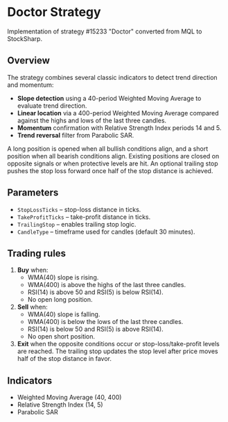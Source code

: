 # Doctor Strategy

Implementation of strategy #15233 "Doctor" converted from MQL to StockSharp.

## Overview
The strategy combines several classic indicators to detect trend direction and momentum:

- **Slope detection** using a 40-period Weighted Moving Average to evaluate trend direction.
- **Linear location** via a 400-period Weighted Moving Average compared against the highs and lows of the last three candles.
- **Momentum** confirmation with Relative Strength Index periods 14 and 5.
- **Trend reversal** filter from Parabolic SAR.

A long position is opened when all bullish conditions align, and a short position when all bearish conditions align. Existing positions are closed on opposite signals or when protective levels are hit. An optional trailing stop pushes the stop loss forward once half of the stop distance is achieved.

## Parameters
- `StopLossTicks` – stop-loss distance in ticks.
- `TakeProfitTicks` – take-profit distance in ticks.
- `TrailingStop` – enables trailing stop logic.
- `CandleType` – timeframe used for candles (default 30 minutes).

## Trading rules
1. **Buy** when:
   - WMA(40) slope is rising.
   - WMA(400) is above the highs of the last three candles.
   - RSI(14) is above 50 and RSI(5) is below RSI(14).
   - No open long position.
2. **Sell** when:
   - WMA(40) slope is falling.
   - WMA(400) is below the lows of the last three candles.
   - RSI(14) is below 50 and RSI(5) is above RSI(14).
   - No open short position.
3. **Exit** when the opposite conditions occur or stop-loss/take-profit levels are reached. The trailing stop updates the stop level after price moves half of the stop distance in favor.

## Indicators
- Weighted Moving Average (40, 400)
- Relative Strength Index (14, 5)
- Parabolic SAR
